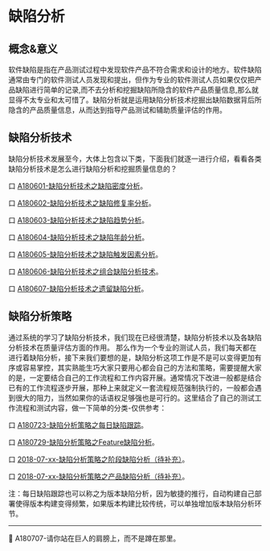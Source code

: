 
# 缺陷分析

## 概念&意义

软件缺陷是指在产品测试过程中发现软件产品不符合需求和设计的地方。软件缺陷通常由专门的软件测试人员发现和提出，但作为专业的软件测试人员如果仅仅把产品缺陷进行简单的记录,而不去分析和挖掘缺陷所隐含的软件产品质量信息,那么就显得不太专业和太可惜了。缺陷分析就是运用缺陷分析技术挖掘出缺陷数据背后所隐含的产品质量信息，从而达到指导产品测试和辅助质量评估的作用。

## 缺陷分析技术

缺陷分析技术发展至今，大体上包含以下类，下面我们就逐一进行介绍，看看各类缺陷分析技术是怎么进行缺陷分析和挖掘质量信息的？

<!--下面介绍缺陷分析技术，以及缺陷分析技术在产品质量评估方面的作用，并讨论如何将这些分析技术组合起来，从而能够对产品质量进行较为全面的评估。-->

口  [A180601-缺陷分析技术之缺陷密度分析](books/缺陷密度分析.md)。

口  [A180602-缺陷分析技术之缺陷修复率分析](books/缺陷修复率分析.md)。

口  [A180603-缺陷分析技术之缺陷趋势分析](books/缺陷趋势分析.md)。

口  [A180604-缺陷分析技术之缺陷年龄分析](books/缺陷年龄分析.md)。

口  [A180605-缺陷分析技术之缺陷触发因素分析](books/缺陷触发因素分析.md)。

口  [A180606-缺陷分析技术之组合缺陷分析技术](books/组合缺陷分析技术.md)。

口  [A180607-缺陷分析技术之遗留缺陷分析](books/遗留缺陷分析.md)。

## 缺陷分析策略

通过系统的学习了缺陷分析技术，我们现在已经很清楚，缺陷分析技术以及各缺陷分析技术在质量评估方面的作用。
那么作为一个专业的测试人员，我们每天都在进行着缺陷分析，接下来我们要想的是，缺陷分析这项工作是不是可以变得更加有序或容易掌控，其实熟能生巧大家只要用心都会自己的方法和策略，需要提醒大家的是，一定要结合自己的工作流程和工作内容开展。通常情况下改进一般都是结合已有的工作流程逐步开展，那种上来就定义一套流程规范强制执行的，一般都会遇到很大的阻力，当然如果你的话语权足够强也是可行的。这里结合了自己的测试工作流程和测试内容，做一下简单的分类-仅供参考：

口 [A180723-缺陷分析策略之每日缺陷跟踪](books/每日缺陷跟踪.md)。

口 [A180729-缺陷分析策略之Feature缺陷分析](books/功能特性缺陷分析.md)。

口 [2018-07-xx-缺陷分析策略之阶段缺陷分析（待补充）](books/缺陷分析技术.md)。

口 [2018-07-xx-缺陷分析策略之产品缺陷分析（待补充）](books/缺陷分析技术.md)。

注：每日缺陷跟踪也可以称之为版本缺陷分析，因为敏捷的推行，自动构建自己部署使得版本构建变得频繁，如果版本构建比较传统，可以单独增加版本缺陷分析环节。

* * *
:bell: A180707-请你站在巨人的肩膀上，而不是蹲在那里。
